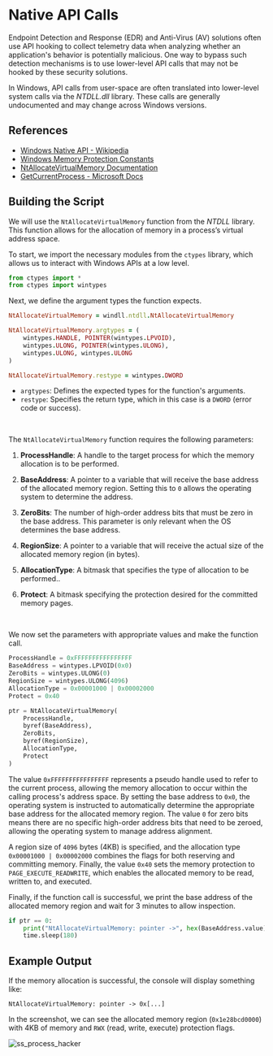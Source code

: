 # Native API Calls

Endpoint Detection and Response (EDR) and Anti-Virus (AV) solutions often use API hooking to collect telemetry data when analyzing whether an application's behavior is potentially malicious. One way to bypass such detection mechanisms is to use lower-level API calls that may not be hooked by these security solutions.

In Windows, API calls from user-space are often translated into lower-level system calls via the _NTDLL.dll_ library. These calls are generally undocumented and may change across Windows versions.

## References

- [Windows Native API - Wikipedia](https://en.wikipedia.org/wiki/Windows_Native_API)
- [Windows Memory Protection Constants](https://learn.microsoft.com/en-us/windows/win32/memory/memory-protection-constants)
- [NtAllocateVirtualMemory Documentation](https://learn.microsoft.com/en-us/windows-hardware/drivers/ddi/ntifs/nf-ntifs-ntallocatevirtualmemory)
- [GetCurrentProcess - Microsoft Docs](https://learn.microsoft.com/en-us/windows/win32/api/processthreadsapi/nf-processthreadsapi-getcurrentprocess)

## Building the Script

We will use the `NtAllocateVirtualMemory` function from the _NTDLL_ library. This function allows for the allocation of memory in a process’s virtual address space.


To start, we import the necessary modules from the `ctypes` library, which allows us to interact with Windows APIs at a low level.

```python
from ctypes import *
from ctypes import wintypes
```

Next, we define the argument types the function expects.

```ruby
NtAllocateVirtualMemory = windll.ntdll.NtAllocateVirtualMemory

NtAllocateVirtualMemory.argtypes = (
    wintypes.HANDLE, POINTER(wintypes.LPVOID),
    wintypes.ULONG, POINTER(wintypes.ULONG),
    wintypes.ULONG, wintypes.ULONG
)

NtAllocateVirtualMemory.restype = wintypes.DWORD
```

- `argtypes`: Defines the expected types for the function's arguments.
- `restype`: Specifies the return type, which in this case is a `DWORD` (error code or success).

<br>

The `NtAllocateVirtualMemory` function requires the following parameters:

1. **ProcessHandle**: A handle to the target process for which the memory allocation is to be performed.
   
2. **BaseAddress**: A pointer to a variable that will receive the base address of the allocated memory region. Setting this to `0` allows the operating system to determine the address.

3. **ZeroBits**: The number of high-order address bits that must be zero in the base address. This parameter is only relevant when the OS determines the base address.

4. **RegionSize**: A pointer to a variable that will receive the actual size of the allocated memory region (in bytes).

5. **AllocationType**: A bitmask that specifies the type of allocation to be performed..

6. **Protect**: A bitmask specifying the protection desired for the committed memory pages.

<br>

We now set the parameters with appropriate values and make the function call.

```python
ProcessHandle = 0xFFFFFFFFFFFFFFFF
BaseAddress = wintypes.LPVOID(0x0)
ZeroBits = wintypes.ULONG(0)
RegionSize = wintypes.ULONG(4096)
AllocationType = 0x00001000 | 0x00002000
Protect = 0x40

ptr = NtAllocateVirtualMemory(
    ProcessHandle,
    byref(BaseAddress),
    ZeroBits,
    byref(RegionSize),
    AllocationType,
    Protect
)
```

The value `0xFFFFFFFFFFFFFFFF` represents a pseudo handle used to refer to the current process, allowing the memory allocation to occur within the calling process's address space. By setting the base address to `0x0`, the operating system is instructed to automatically determine the appropriate base address for the allocated memory region. The value `0` for zero bits means there are no specific high-order address bits that need to be zeroed, allowing the operating system to manage address alignment.

A region size of `4096` bytes (4KB) is specified, and the allocation type `0x00001000 | 0x00002000` combines the flags for both reserving and committing memory. Finally, the value `0x40` sets the memory protection to `PAGE_EXECUTE_READWRITE`, which enables the allocated memory to be read, written to, and executed.


Finally, if the function call is successful, we print the base address of the allocated memory region and wait for 3 minutes to allow inspection.

```python
if ptr == 0:
    print("NtAllocateVirtualMemory: pointer ->", hex(BaseAddress.value))
    time.sleep(180)
```

## Example Output

If the memory allocation is successful, the console will display something like:

```
NtAllocateVirtualMemory: pointer -> 0x[...]
```

In the screenshot, we can see the allocated memory region (`0x1e28bcd0000`) with 4KB of memory and `RWX` (read, write, execute) protection flags.

![ss_process_hacker](https://github.com/user-attachments/assets/5bb73078-5b5a-4d63-94de-55d0e561a228)

